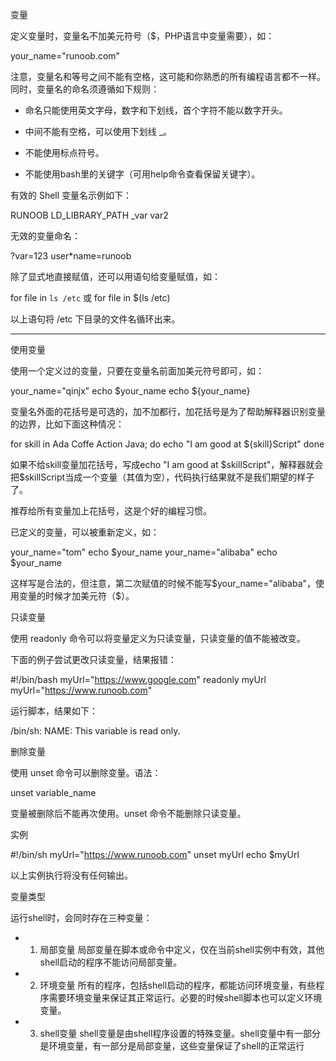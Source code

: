 变量

定义变量时，变量名不加美元符号（$，PHP语言中变量需要），如：

your_name="runoob.com"

注意，变量名和等号之间不能有空格，这可能和你熟悉的所有编程语言都不一样。同时，变量名的命名须遵循如下规则：

- 命名只能使用英文字母，数字和下划线，首个字符不能以数字开头。

- 中间不能有空格，可以使用下划线 _。

- 不能使用标点符号。

- 不能使用bash里的关键字（可用help命令查看保留关键字）。

有效的 Shell 变量名示例如下：

RUNOOB
LD_LIBRARY_PATH
_var
var2

无效的变量命名：

?var=123
user*name=runoob

除了显式地直接赋值，还可以用语句给变量赋值，如：

for file in `ls /etc`
或
for file in $(ls /etc)

以上语句将 /etc 下目录的文件名循环出来。

---

使用变量

使用一个定义过的变量，只要在变量名前面加美元符号即可，如：

your_name="qinjx"
echo $your_name
echo ${your_name}

变量名外面的花括号是可选的，加不加都行，加花括号是为了帮助解释器识别变量的边界，比如下面这种情况：

for skill in Ada Coffe Action Java; do
    echo "I am good at ${skill}Script"
done

如果不给skill变量加花括号，写成echo "I am good at $skillScript"，解释器就会把$skillScript当成一个变量（其值为空），代码执行结果就不是我们期望的样子了。

推荐给所有变量加上花括号，这是个好的编程习惯。

已定义的变量，可以被重新定义，如：

your_name="tom"
echo $your_name
your_name="alibaba"
echo $your_name

这样写是合法的，但注意，第二次赋值的时候不能写$your_name="alibaba"，使用变量的时候才加美元符（$）。

只读变量

使用 readonly 命令可以将变量定义为只读变量，只读变量的值不能被改变。

下面的例子尝试更改只读变量，结果报错：

#!/bin/bash
myUrl="https://www.google.com"
readonly myUrl
myUrl="https://www.runoob.com"

运行脚本，结果如下：

/bin/sh: NAME: This variable is read only.

删除变量

使用 unset 命令可以删除变量。语法：

unset variable_name

变量被删除后不能再次使用。unset 命令不能删除只读变量。

实例

#!/bin/sh
myUrl="https://www.runoob.com"
unset myUrl
echo $myUrl

以上实例执行将没有任何输出。

变量类型

运行shell时，会同时存在三种变量：

- 1) 局部变量 局部变量在脚本或命令中定义，仅在当前shell实例中有效，其他shell启动的程序不能访问局部变量。

- 2) 环境变量 所有的程序，包括shell启动的程序，都能访问环境变量，有些程序需要环境变量来保证其正常运行。必要的时候shell脚本也可以定义环境变量。

- 3) shell变量 shell变量是由shell程序设置的特殊变量。shell变量中有一部分是环境变量，有一部分是局部变量，这些变量保证了shell的正常运行